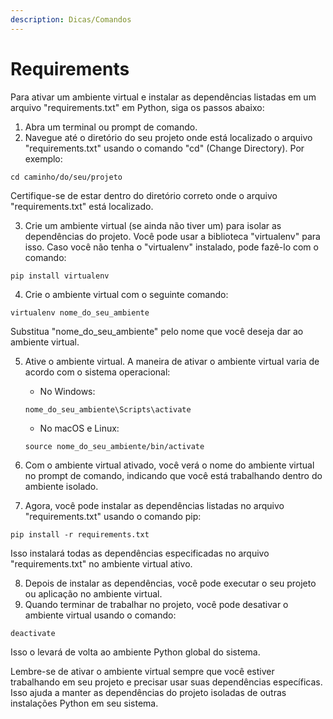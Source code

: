 ```yaml
---
description: Dicas/Comandos
---
```


# Requirements

Para ativar um ambiente virtual e instalar as dependências listadas em um arquivo "requirements.txt" em Python, siga os passos abaixo:

1. Abra um terminal ou prompt de comando.
2. Navegue até o diretório do seu projeto onde está localizado o arquivo "requirements.txt" usando o comando "cd" (Change Directory). Por exemplo:

```
cd caminho/do/seu/projeto
```

Certifique-se de estar dentro do diretório correto onde o arquivo "requirements.txt" está localizado.

3. Crie um ambiente virtual (se ainda não tiver um) para isolar as dependências do projeto. Você pode usar a biblioteca "virtualenv" para isso. Caso você não tenha o "virtualenv" instalado, pode fazê-lo com o comando:

```
pip install virtualenv
```

4. Crie o ambiente virtual com o seguinte comando:

```
virtualenv nome_do_seu_ambiente
```

Substitua "nome\_do\_seu\_ambiente" pelo nome que você deseja dar ao ambiente virtual.

5.  Ative o ambiente virtual. A maneira de ativar o ambiente virtual varia de acordo com o sistema operacional:

    * No Windows:

    ```
    nome_do_seu_ambiente\Scripts\activate
    ```

    * No macOS e Linux:

    ```
    source nome_do_seu_ambiente/bin/activate
    ```
6. Com o ambiente virtual ativado, você verá o nome do ambiente virtual no prompt de comando, indicando que você está trabalhando dentro do ambiente isolado.
7. Agora, você pode instalar as dependências listadas no arquivo "requirements.txt" usando o comando pip:

```
pip install -r requirements.txt
```

Isso instalará todas as dependências especificadas no arquivo "requirements.txt" no ambiente virtual ativo.

8. Depois de instalar as dependências, você pode executar o seu projeto ou aplicação no ambiente virtual.
9. Quando terminar de trabalhar no projeto, você pode desativar o ambiente virtual usando o comando:

```
deactivate
```

Isso o levará de volta ao ambiente Python global do sistema.

Lembre-se de ativar o ambiente virtual sempre que você estiver trabalhando em seu projeto e precisar usar suas dependências específicas. Isso ajuda a manter as dependências do projeto isoladas de outras instalações Python em seu sistema.
